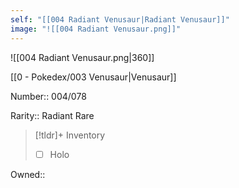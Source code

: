 ```yaml
---
self: "[[004 Radiant Venusaur|Radiant Venusaur]]"
image: "![[004 Radiant Venusaur.png]]"
---
```


![[004 Radiant Venusaur.png|360]]

[[0 - Pokedex/003 Venusaur|Venusaur]]

Number:: 004/078

Rarity:: Radiant Rare

> [!tldr]+ Inventory
> - [ ] Holo

Owned:: 

